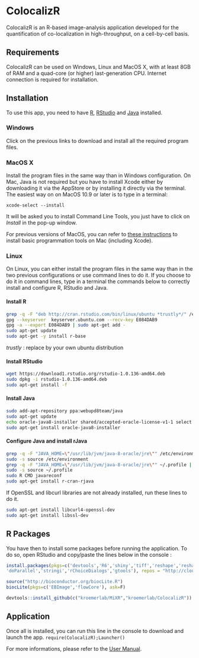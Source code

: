 # ColocalizR
ColocalizR is an R-based image-analysis application developed for the quantification of co-localization in high-throughput, on a cell-by-cell basis.

## Requirements
ColocalizR can be used on Windows, Linux and MacOS X, with at least 8GB of RAM and a quad-core (or higher) last-generation CPU. Internet connection is required for installation.

## Installation
To use this app, you need to have [R](https://cran.r-project.org/), [RStudio](https://www.rstudio.com/products/rstudio/download/) and [Java](https://www.java.com/fr/) installed.

### Windows
Click on the previous links to download and install all the required program files. 

### MacOS X
Install the program files in the same way than in Windows configuration. On Mac, Java is not required but you have to install Xcode either by downloading it via the AppStore or by installing it directly via the terminal.
The easiest way on on MacOS 10.9 or later is to type in a terminal:
```
xcode-select --install
```
It will be asked you to install Command Line Tools, you just have to click on *Install* in the pop-up window.

For previous versions of MacOS, you can refer to [these instructions](https://www.moncefbelyamani.com/how-to-install-xcode-homebrew-git-rvm-ruby-on-mac/) to install basic programmation tools on Mac (including Xcode).

### Linux
On Linux, you can either install the program files in the same way than in the two previous configurations or use command lines to do it. If you choose to do it in command lines, type in a terminal the commands below to correctly install and configure R, RStudio and Java. 

#### Install R
```sh
grep -q -F "deb http://cran.rstudio.com/bin/linux/ubuntu *trustly*/" /etc/apt/sources.list || sudo echo "deb http://cran.rstudio.com/bin/linux/ubuntu *trustly*/" >> /etc/apt/sources.list
gpg --keyserver  keyserver.ubuntu.com --recv-key E084DAB9
gpg -a --export E084DAB9 | sudo apt-get add -
sudo apt-get update
sudo apt-get -y install r-base
```
*trustly* : replace by your own ubuntu distribution
#### Install RStudio
```sh
wget https://download1.rstudio.org/rstudio-1.0.136-amd64.deb
sudo dpkg -i rstudio-1.0.136-amd64.deb
sudo apt-get install -f
```
#### Install Java
```sh
sudo add-apt-repository ppa:webupd8team/java
sudo apt-get update
echo oracle-java8-installer shared/accepted-oracle-license-v1-1 select true | sudo /usr/bin/debconf-set-selections
sudo apt-get install oracle-java8-installer
```
#### Configure Java and install rJava
```sh
grep -q -F "JAVA_HOME=\"/usr/lib/jvm/java-8-oracle/jre\"" /etc/environment || sudo echo "JAVA_HOME=\"/usr/lib/jvm/java-8-oracle/jre\"" >> /etc/environment
sudo -s source /etc/environment
grep -q -F "JAVA_HOME=\"/usr/lib/jvm/java-8-oracle/jre\"" ~/.profile || sudo echo "JAVA_HOME=\"/usr/lib/jvm/java-8-oracle/jre\"" >> ~/.profile
sudo -s source ~/.profile
sudo R CMD javareconf
sudo apt-get install r-cran-rjava 
```
If OpenSSL and libcurl libraries are not already installed, run these lines to do it.
```sh
sudo apt-get install libcurl4-openssl-dev
sudo apt-get install libssl-dev
```

## R Packages
You have then to install some packages before running the application. To do so, open RStudio and copy/paste the lines below in the console :
```R
install.packages(pkgs=c('devtools','R6','shiny','tiff','reshape','reshape2','RODBC','foreach',
'doParallel','stringi','rChoiceDialogs','gtools'), repos = "http://cloud.r-project.org")

source("http://bioconductor.org/biocLite.R")
biocLite(pkgs=c('EBImage','flowCore'), ask=F)

devtools::install_github(c("kroemerlab/MiXR","kroemerlab/ColocalizR"))
```
## Application
Once all is installed, you can run this line in the console to download and launch the app. 
```require(ColocalizR);Launcher()``` 

For more informations, please refer to the [User Manual](https://github.com/kroemerlab/ColocalizR/blob/master/ColocalizR%20-%20User%20Manual.pdf).
